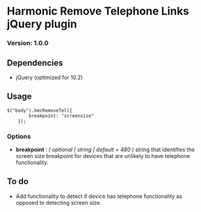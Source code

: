 # Harmonic Remove Telephone Links jQuery plugin
### Version: 1.0.0
	
## Dependencies

* jQuery (optimized for 10.2)	
	
## Usage

```
$("body").hmcRemoveTel({
		breakpoint: "screensize"
	});
```

### Options	

* **breakpoint** : *( optional | string | default = 480 )* string that identifies the screen size breakpoint for devices that are unlikely to have telephone functionality. 
	
## To do

* Add functionality to detect if device has telephone functionality as opposed to detecting screen size. 